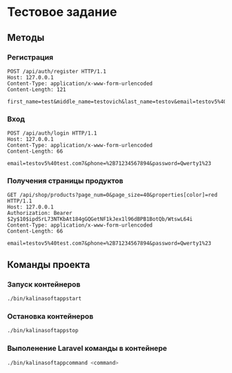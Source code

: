 # Тестовое задание

## Методы
### Регистрация
```http request
POST /api/auth/register HTTP/1.1
Host: 127.0.0.1
Content-Type: application/x-www-form-urlencoded
Content-Length: 121

first_name=test&middle_name=testovich&last_name=testov&email=testov5%40test.com7&phone=%2B71234567894&password=Qwerty1%23
```

###  Вход
```http request
POST /api/auth/login HTTP/1.1
Host: 127.0.0.1
Content-Type: application/x-www-form-urlencoded
Content-Length: 66

email=testov5%40test.com7&phone=%2B71234567894&password=Qwerty1%23
```

### Получения страницы продуктов
```http request
GET /api/shop/products?page_num=0&page_size=40&properties[color]=red HTTP/1.1
Host: 127.0.0.1
Authorization: Bearer $2y$10$ipdSrL73NTKbAt184gGQGetNF1kJex1l96dBPB1BotQb/WtswL64i
Content-Type: application/x-www-form-urlencoded
Content-Length: 66

email=testov5%40test.com7&phone=%2B71234567894&password=Qwerty1%23
```

## Команды проекта
### Запуск контейнеров
```bash
./bin/kalinasoftappstart
```

### Остановка контейнеров
```bash
./bin/kalinasoftappstop
```

### Выполенение Laravel команды в контейнере
```bash
./bin/kalinasoftappcommand <command>
```
